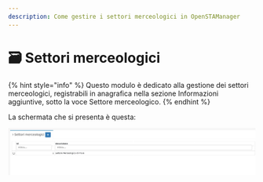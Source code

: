 ```yaml
---
description: Come gestire i settori merceologici in OpenSTAManager
---
```


# 🗃 Settori merceologici

{% hint style="info" %}
Questo modulo è dedicato alla gestione dei settori merceologici, registrabili in anagrafica nella sezione Informazioni aggiuntive, sotto la voce Settore merceologico.
{% endhint %}

La schermata che si presenta è questa:

![](<../../../.gitbook/assets/image (544).png>)
